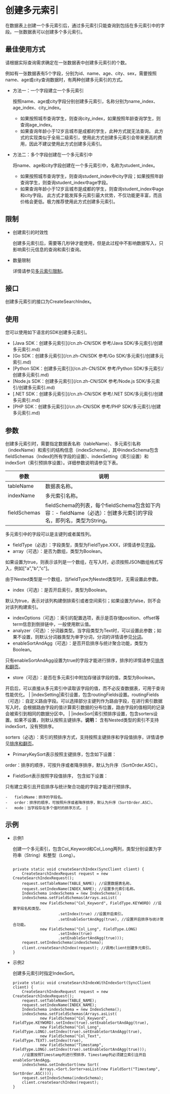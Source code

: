 # 创建多元索引

在数据表上创建一个多元索引后，通过多元索引只能查询到包括在多元索引中的字段。一张数据表可以创建多个多元索引。

## 最佳使用方式

请根据实际查询需求确定在一张数据表中创建多元索引的个数。

例如有一张数据表有5个字段，分别为id、name、age、city、sex，需要按照name、age或city查询数据时，有两种创建多元索引的方式。

-   方法一：一个字段建立一个多元索引

    按照name、age或city字段分别创建多元索引，名称分别为name\_index、age\_index、city\_index。

    -   如果按照城市查询学生，则查询city\_index，如果按照年龄查询学生，则查询age\_index。
    -   如果查询年龄小于12岁且城市是成都的学生，此种方式就无法查询。
    此方式的实现类似于全局二级索引，使用此方式创建多元索引会带来更高的费用，因此不建议使用此方式创建多元索引。

-   方法二：多个字段创建在一个多元索引中

    将name、age和city字段创建在一个多元索引中，名称为student\_index。

    -   如果按照城市查询学生，则查询student\_index中city字段；如果按照年龄查询学生，则查询student\_index中age字段。
    -   如果查询年龄小于12岁且城市是成都的学生，则查询student\_index中age和city字段。
    此方式才能发挥多元索引最大优势，不仅功能更丰富，而且价格会更低。极力推荐使用此方式创建多元索引。


## 限制

-   创建索引的时效性

    创建多元索引后，需要等几秒钟才能使用，但是此过程中不影响数据写入，只影响索引元信息的查询和索引查询。

-   数量限制

    详情请参见[多元索引限制](/cn.zh-CN/功能介绍/使用限制/多元索引限制.md)。


## 接口

创建多元索引的接口为CreateSearchIndex。

## 使用

您可以使用如下语言的SDK创建多元索引。

-   [Java SDK：创建多元索引](/cn.zh-CN/SDK 参考/Java SDK/多元索引/创建多元索引.md)
-   [Go SDK：创建多元索引](/cn.zh-CN/SDK 参考/Go SDK/多元索引/创建多元索引.md)
-   [Python SDK：创建多元索引](/cn.zh-CN/SDK 参考/Python SDK/多元索引/创建多元索引.md)
-   [Node.js SDK：创建多元索引](/cn.zh-CN/SDK 参考/Node.js SDK/多元索引/创建多元索引.md)
-   [.NET SDK：创建多元索引](/cn.zh-CN/SDK 参考/.NET SDK/多元索引/创建多元索引.md)
-   [PHP SDK：创建多元索引](/cn.zh-CN/SDK 参考/PHP SDK/多元索引/创建多元索引.md)

## 参数

创建多元索引时，需要指定数据表名称（tableName）、多元索引名称（indexName）和索引的结构信息（indexSchema），其中indexSchema包含fieldSchemas（Index的所有字段的设置）、indexSetting（索引设置）和indexSort（索引预排序设置）。详细参数说明请参见下表。

|参数|说明|
|--|--|
|tableName|数据表名称。|
|indexName|多元索引名称。|
|fieldSchemas|fieldSchema的列表，每个fieldSchema包含如下内容：-   fieldName（必选）：创建多元索引的字段名，即列名，类型为String。

多元索引中的字段可以是主键列或者属性列。

-   fieldType（必选）：字段类型，类型为FieldType.XXX，详情请参见[字段](/cn.zh-CN/功能介绍/多元索引/使用/概述.md)。
-   array（可选）：是否为数组，类型为Boolean。

如果设置为true，则表示该列是一个数组，在写入时，必须按照JSON数组格式写入，例如\["a","b","c"\]。

由于Nested类型是一个数组，当fieldType为Nested类型时，无需设置此参数。

-   index（可选）：是否开启索引，类型为Boolean。

默认为true，表示对该列构建倒排索引或者空间索引；如果设置为false，则不会对该列构建索引。

-   indexOptions（可选）：索引的配置选项，表示是否存储position、offset等term信息到倒排链中，一般使用默认值。
-   analyzer（可选）：分词器类型。当字段类型为Text时，可以设置此参数；如果不设置，则默认分词器类型为单字分词，分词的详情请参见[分词](/cn.zh-CN/功能介绍/多元索引/使用/分词.md)。
-   enableSortAndAgg（可选）：是否开启排序与统计聚合功能，类型为Boolean。

只有enableSortAndAgg设置为true的字段才能进行排序，排序的详情请参见[排序和翻页](/cn.zh-CN/功能介绍/多元索引/使用/排序和翻页.md)。

-   store（可选）：是否在多元索引中附加存储该字段的值，类型为Boolean。

开启后，可以直接从多元索引中读取该字段的值，而不必反查数据表，可用于查询性能优化。 |
|indexSetting|索引设置，包含routingFields设置。routingFields（可选）：自定义路由字段。可以选择部分主键列作为路由字段，在进行索引数据写入时，会根据路由字段的值计算索引数据的分布位置，路由字段的值相同的记录会被索引到相同的数据分区中。 |
|indexSort|索引预排序设置，包含sorters设置。如果不设置，则默认按照主键排序。**说明：** 含有Nested类型的索引不支持indexSort，没有预排序。

sorters（必选）：索引的预排序方式，支持按照主键排序和字段值排序，详情请参见[排序和翻页](/cn.zh-CN/功能介绍/多元索引/使用/排序和翻页.md)。

-   PrimaryKeySort表示按照主键排序，包含如下设置：

order：排序的顺序，可按升序或者降序排序，默认为升序（SortOrder.ASC）。

-   FieldSort表示按照字段值排序， 包含如下设置：

只有建立索引且开启排序与统计聚合功能的字段才能进行预排序。

    -   fieldName：排序的字段名。
    -   order：排序的顺序，可按照升序或者降序排序，默认为升序（SortOrder.ASC）。
    -   mode：当字段存在多个值时的排序方式。 |

## 示例

-   示例1

    创建一个多元索引，包含Col\_Keyword和Col\_Long两列，类型分别设置为字符串（String）和整型（Long）。

    ```
    
    private static void createSearchIndex(SyncClient client) {
        CreateSearchIndexRequest request = new CreateSearchIndexRequest();
        request.setTableName(TABLE_NAME); //设置数据表名称。
        request.setIndexName(INDEX_NAME); //设置多元索引名称。
        IndexSchema indexSchema = new IndexSchema();
        indexSchema.setFieldSchemas(Arrays.asList(
                new FieldSchema("Col_Keyword", FieldType.KEYWORD) //设置字段名和类型。
                        .setIndex(true) //设置开启索引。
                        .setEnableSortAndAgg(true), //设置开启排序与统计聚合功能。
                new FieldSchema("Col_Long", FieldType.LONG)
                        .setIndex(true)
                        .setEnableSortAndAgg(true)));
        request.setIndexSchema(indexSchema);
        client.createSearchIndex(request); //调用client创建多元索引。
    }
    ```

-   示例2

    创建多元索引时指定IndexSort。

    ```
    private static void createSearchIndexWithIndexSort(SyncClient client) {
        CreateSearchIndexRequest request = new CreateSearchIndexRequest();
        request.setTableName(TABLE_NAME);
        request.setIndexName(INDEX_NAME);
        IndexSchema indexSchema = new IndexSchema();
        indexSchema.setFieldSchemas(Arrays.asList(
                new FieldSchema("Col_Keyword", FieldType.KEYWORD).setIndex(true).setEnableSortAndAgg(true),
                new FieldSchema("Col_Long", FieldType.LONG).setIndex(true).setEnableSortAndAgg(true),
                new FieldSchema("Col_Text", FieldType.TEXT).setIndex(true),
                new FieldSchema("Timestamp", FieldType.LONG).setIndex(true).setEnableSortAndAgg(true)));
        //设置按照Timestamp列进行预排序，Timestamp列必须建立索引且开启enableSortAndAgg。
        indexSchema.setIndexSort(new Sort(
                Arrays.<Sort.Sorter>asList(new FieldSort("Timestamp", SortOrder.ASC))));
        request.setIndexSchema(indexSchema);
        client.createSearchIndex(request);
    }
    ```


